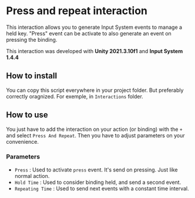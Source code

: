 # Press and repeat interaction

This interaction allows you to generate Input System events to manage a held key.
"Press" event can be activate to also generate an event on pressing the binding.

This interaction was developed with **Unity 2021.3.10f1** and **Input System 1.4.4**

## How to install

You can copy this script everywhere in your project folder. But preferably correctly oragnized.
For exemple, in ``Interactions`` folder.

## How to use

You just have to add the interaction on your action (or binding) with the ``+`` and select ``Press And Repeat``.
Then you have to adjust parameters on your convenience.

### Parameters

- ``Press`` : Used to activate ``press`` event. It's send on pressing. Just like normal action.
- ``Hold Time`` : Used to consider binding held, and send a second event.
- ``Repeating Time`` : Used to send next events with a constant time interval.
